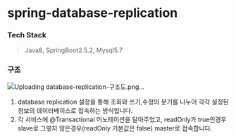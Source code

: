 spring-database-replication
===========================


### Tech Stack 

> Java8, SpringBoot2.5.2, Mysql5.7 

### 구조 
![Uploading database-replication-구조도.png…]()

1. database replication 설정을 통해 조회와 쓰기,수정의 분기를 나누어 각각 설정된 정보의 데이터베이스로 접속하는 방식입니다.
2. 각 서비스에 @Transactional 어노테이션을 달아주었고, readOnly가 true인경우 slave로 그렇지 않은경우(readOnly 기본값은 false) master로 접속합니다.
